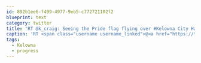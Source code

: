 ```yaml
---
id: 892b1ee6-f499-4977-9eb5-c772721102f2
blueprint: text
category: twitter
title: 'RT @k_craig: Seeing the Pride flag flying over #Kelowna City Hall makes me love this community even more. #progress http://twitpic.com/6 ...'
caption: 'RT <span class="username username_linked">@<a href="https://twitter.com/k_craig" title="Kevin Craig">k_craig</a></span>: Seeing the Pride flag flying over <span class="hashtag hashtag_local">#<a href="http://tweettemp.darylchymko.ca/?tag=kelowna">Kelowna</a> City Hall makes me love this community even more. <span class="hashtag hashtag_local">#<a href="http://tweettemp.darylchymko.ca/?tag=progress">progress</a> http://twitpic.com/6 ...'
tags:
  - Kelowna
  - progress
---
```

